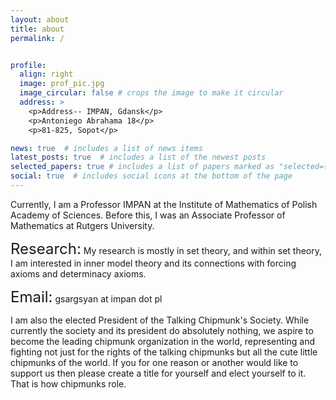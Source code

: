 ```yaml
---
layout: about
title: about
permalink: /


profile:
  align: right
  image: prof_pic.jpg
  image_circular: false # crops the image to make it circular
  address: >
    <p>Address-- IMPAN, Gdansk</p>
    <p>Antoniego Abrahama 18</p>
    <p>81-825, Sopot</p>

news: true  # includes a list of news items
latest_posts: true  # includes a list of the newest posts
selected_papers: true # includes a list of papers marked as "selected={true}"
social: true  # includes social icons at the bottom of the page
---
```


Currently, I am a Professor IMPAN at the Institute of Mathematics of Polish Academy of Sciences. Before this, I was an Associate Professor of Mathematics at Rutgers University.

<font size="+2">Research:</font> My research is mostly in set theory, and within set theory, I am interested in inner model theory and its connections with forcing axioms and determinacy axioms.

<font size="+2">Email:</font>  gsargsyan at impan dot pl

I am also the elected President of the Talking Chipmunk's Society. While currently the society and its president do absolutely nothing, we aspire to become the leading chipmunk organization in the world, representing and fighting not just for the rights of the talking chipmunks but all the cute little chipmunks of the world. If you for one reason or another would like to support us then please create a title for yourself and elect yourself to it. That is how chipmunks role.


